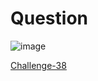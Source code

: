 
# Question #

![image](https://github.com/Riddhiman2005/Crypto-Challenges/assets/130882317/24f09145-cdce-4e05-b22f-304876c03a34)

[Challenge-38](https://cryptopals.com/sets/5/challenges/38)
